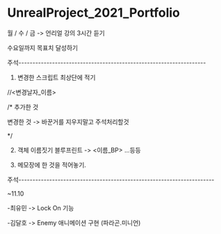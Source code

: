 # UnrealProject_2021_Portfolio


월 / 수 / 금 -> 언리얼 강의 3시간 듣기

수요일까지 목표치 달성하기


주석-------------------------------------------------------------------

1. 변경한 스크립트 최상단에 적기

  //<변경날자_이름>
  
  /*
  추가한 것

  변경한 것 -> 바꾼거를 지우지말고 주석처리할것

  */

2. 객체 이름짓기
블루프린트 -> <이름_BP> ...등등


3. 메모장에 한 것을 적어놓기.

주석----------------------------------------------------------------------

~11.10

-최유민 -> Lock On 기능

-김달호 -> Enemy 애니메이션 구현 (파라곤.미니언)
